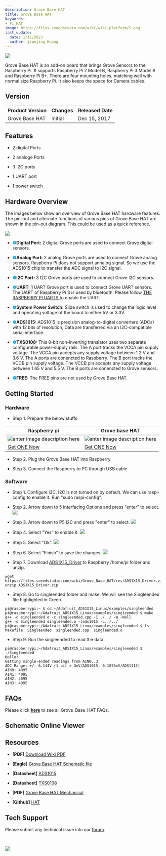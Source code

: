 ```yaml
---
description: Grove Base HAT
title: Grove Base HAT
keywords:
- Pi_HAT
image: https://files.seeedstudio.com/wiki/wiki-platform/S.png
last_update:
  date: 1/11/2023
  author: jianjing Huang
---
```


![](https://files.seeedstudio.com/wiki/Grove_Base_HAT/img/Grove%20Base%20HAT.JPG)

Grove Base HAT is an add-on board that brings Grove Sensors to the Raspberry Pi. It supports Raspberry Pi 2 Model B, Raspberry Pi 3 Model B and Raspberry Pi B+. There are four mounting holes, matching well with normal size Raspberry Pi. It also keeps the space for Camera cables.

## Version

<table className="tg">
  <tbody><tr>
      <th className="tg-yw4l">Product Version</th>
      <th className="tg-yw42">Changes</th>
      <th className="tg-yw4l">Released Date</th>
    </tr>
    <tr>
      <td className="tg-4eph">Grove Base HAT</td>
      <td className="tg-4eph">Initial</td>
      <td className="tg-b7b8">Dec 15, 2017</td>
    </tr>
  </tbody></table>

## Features

* 2 digital Ports

* 2 analoge Ports
* 3 I2C ports
* 1 UART port
* 1 power switch

## Hardware Overview

The images below show an overview of Grove Base HAT hardware features. The pin-out and alternate functions of various pins of Grove Base HAT are shown in the pin-out diagram. This could be used as a quick reference.

![](https://files.seeedstudio.com/wiki/Grove_Base_HAT/img/Hardware_overview.jpg)

* **<font face size={5} font color="00b0f0">❶</font>Digital Port:**
2 digital Grove ports are used to connect Grove digital sensors.

* **<font face size={5} font color="00b0f0">❷</font>Analog Port:**
2 analog Grove ports are used to connect Grove analog sensors. Raspberry Pi does not support annalog signal. So we use the ADS1015 chip to transfer the ADC signal to I2C signal.

* **<font face size={5} font color="00b0f0">❸</font>I2C Port:**
3 I2C Grove ports are used to connect Grove I2C sensors.

* **<font face size={5} font color="00b0f0">❹</font>UART:**
1 UART Grove port is used to connect Grove UART sensors. The UART of Raspberry Pi 3 is used by bluetooth. Please follow [THE RASPBERRY PI UARTS
](https://www.raspberrypi.org/documentation/configuration/uart.md) to enable the UART.

* **<font face size={5} font color="00b0f0">❺</font>System Power Switch:**
Slide switch is used to change the logic level and operating voltage of the board to either 5V or 3.3V.

* **<font face size={5} font color="00b0f0">❻</font>ADS1015:**
 ADS1015 is precision analog-to-digital converters (ADCs) with 12 bits of resolution, Data are transferred via an I2C-compatible serial interface.

* **<font face size={5} font color="00b0f0">❼</font>TXS0108:**
This 8-bit non-inverting translator uses two separate configurable power-supply rails. The A port tracks the VCCA pin supply voltage. The VCCA pin accepts any supply voltage between 1.2 V and 3.6 V. The A ports are conencted to Raspberry. The B port tracks the VCCB pin supply voltage. The VCCB pin accepts any supply voltage between 1.65 V and 5.5 V. The B ports are conencted to Grove sensors.

* **<font face size={5} font color="00b0f0">❽</font>FREE:**
The FREE pins are not used by Grove Base HAT.

## Getting Started

### Hardware

* Step 1. Prepare the below stuffs:

| Raspberry pi | Grove base HAT |
|--------------|-------------|
|![enter image description here](https://files.seeedstudio.com/wiki/Grove_Ultrasonic_Ranger/img/rasp.jpg)|![enter image description here](https://files.seeedstudio.com/wiki/Grove_Base_HAT/img/Grove%20Base%20HAT_s.JPG)|
|[Get ONE Now](https://www.seeedstudio.com/Raspberry-Pi-3-Model-B-p-2625.html)|[Get ONE Now](https://www.seeedstudio.com/Raspberry-Pi-3-Model-B-p-2625.html)|

* Step 2. Plug the Grove Base HAT into Raspberry.

* Step 3. Connect the Raspberry to PC through USB cable.

### Software

* Step 1. Configure I2C, I2C is not turned on by default. We can use raspi-config to enable it. Run "sudo raspi-config".

* Step 2. Arrow down to 5 interfacing Options and press "enter" to select.
![](https://files.seeedstudio.com/wiki/Grove_Base_HAT/img/enable_i2C.1.png)

* Step 3. Arrow down to P5 I2C and press "enter" to select.
![](https://files.seeedstudio.com/wiki/Grove_Base_HAT/img/enable_i2C.2.png)

* Step 4. Select "Yes" to enable it.
![](https://files.seeedstudio.com/wiki/Grove_Base_HAT/img/enable_i2C.3.png)

* Step 5. Select "Ok".
![](https://files.seeedstudio.com/wiki/Grove_Base_HAT/img/enable_i2C.4.png)

* Step 6. Select "Finish" to save the changes.
![](https://files.seeedstudio.com/wiki/Grove_Base_HAT/img/enable_i2C.5.png)

* Step 7. Download [ADS1X15_Driver](https://files.seeedstudio.com/wiki/Grove_Base_HAT/res/ADS1X15_Driver.zip) to Raspberry /home/pi folder and unzip.

```
wget https://files.seeedstudio.com/wiki/Grove_Base_HAT/res/ADS1X15_Driver.zip
unzip ADS1X15_Driver.zip
```

* Step 8. Go to singleended folder and make. We will see the Singleended file highlighted in Green.

```
pi@raspberrypi:~ $ cd ~/Adafruit_ADS1X15_Linux/examples/singleended
pi@raspberrypi:~/Adafruit_ADS1X15_Linux/examples/singleended $ make
g++ -o singleended.o -c singleended.cpp -I../../ -W -Wall
g++ -o Singleended singleended.o -lads1015 -L../../
pi@raspberrypi:~/Adafruit_ADS1X15_Linux/examples/singleended $ ls
Makefile  Singleended  singleended.cpp  singleended.o

```

* Step 9. Run the singleended to read the data.

```
pi@raspberrypi:~/Adafruit_ADS1X15_Linux/examples/singleended $ ./Singleended
Hello!
Getting single-ended readings from AIN0..3
ADC Range: +/- 6.144V (1 bit = 3mV/ADS1015, 0.1875mV/ADS1115)
AIN0: 4095
AIN1: 4095
AIN2: 4095
AIN3: 4095
```

## FAQs

Please click **[here](http://support.seeedstudio.com/knowledgebase/articles/1831468-grove-base-hat-sku-tbd)** to see all Grove_Base_HAT FAQs.

## Schematic Online Viewer

<div className="altium-ecad-viewer" data-project-src="https://files.seeedstudio.com/wiki/Grove_Base_HAT/res/Raspberry%20Pi%20Grove%20Base%20HAT.zip" style={{borderRadius: '0px 0px 4px 4px', height: 500, borderStyle: 'solid', borderWidth: 1, borderColor: 'rgb(241, 241, 241)', overflow: 'hidden', maxWidth: 1280, maxHeight: 700, boxSizing: 'border-box'}}>
</div>

## Resources

* **[PDF]** [Download Wiki PDF](https://files.seeedstudio.com/wiki/Grove_Base_HAT/res/Grove_Base_HAT.pdf)

* **[Eagle]** [Grove Base HAT Schematic file](https://files.seeedstudio.com/wiki/Grove_Base_HAT/res/Raspberry%20Pi%20Grove%20Base%20HAT.zip)
* **[Datasheet]** [ADS1015](https://files.seeedstudio.com/wiki/Grove_Base_HAT/res/ads1015.pdf)
* **[Datasheet]** [TXS0108](https://files.seeedstudio.com/wiki/Grove_Base_HAT/res/txs0108e.pdf)
* **[PDF]** [Grove Base HAT Mechanical](https://files.seeedstudio.com/wiki/Grove_Base_HAT/res/hat-board-mechanical.pdf)
* **[Github]** [HAT](https://github.com/raspberrypi/hats)

## Tech Support

Please submit any technical issue into our [forum](https://forum.seeedstudio.com/).
<div>
  <br /><p style={{textAlign: 'center'}}><a href="https://www.seeedstudio.com/act-4.html?utm_source=wiki&utm_medium=wikibanner&utm_campaign=newproducts" target="_blank"><img src="https://files.seeedstudio.com/wiki/Wiki_Banner/new_product.jpg" /></a></p>
</div>
